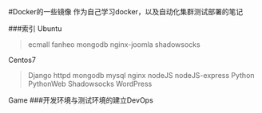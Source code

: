 #Docker的一些镜像
作为自己学习docker，以及自动化集群测试部署的笔记

###索引
Ubuntu
>ecmall
>fanheo
>mongodb
>nginx-joomla
>shadowsocks

Centos7

>Django
>httpd
>mongodb
>mysql
>nginx
>nodeJS
>nodeJS-express
>Python
>PythonWeb
>Shadowsocks
>WordPress

Game
###开发环境与测试环境的建立DevOps

